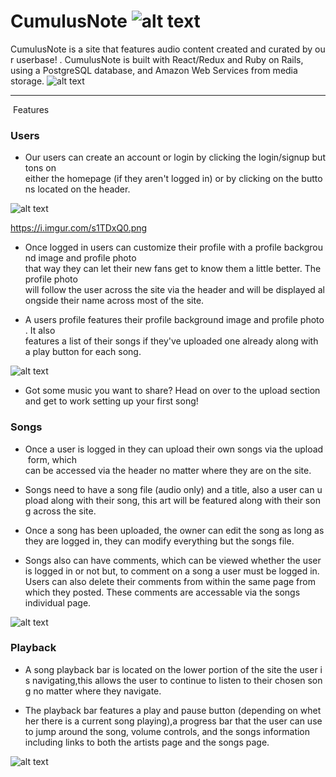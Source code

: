 

# CumulusNote ![alt text](https://cdn2.iconfinder.com/data/icons/minimalism/512/soundcloud.png)

CumulusNote is a site that features audio content created and curated by our userbase! . CumulusNote is built with React/Redux and Ruby on Rails, using a PostgreSQL database, and Amazon Web Services from media storage.
![alt text](https://i.imgur.com/WETz7D0.jpg)

---

 Features

### Users

* Our users can create an account or login by clicking the login/signup buttons on either the homepage (if they aren't logged in) or by clicking on the buttons located on the header.

![alt text](http://g.recordit.co/6ds0NNMiaT.gif)

https://i.imgur.com/s1TDxQ0.png
* Once logged in users can customize their profile with a profile background image and profile photo that way they can let their new fans get to know them a little better. The profile photo  will follow the user across the site via the header and will be displayed alongside their name across most of the site. 

* A users profile features their profile background image and profile photo. It also features a list of their songs if they've uploaded one already along with a play button for each song.

![alt text](https://i.imgur.com/zg6IS87.png)

* Got some music you want to share? Head on over to the upload section and get to work setting up your first song!

### Songs

* Once a user is logged in they can upload their own songs via the upload form, which can be accessed via the header no matter where they are on the site.

* Songs need to have a song file (audio only) and a title, also a user can upload along with their song, this art will be featured along with their song across the site.

* Once a song has been uploaded, the owner can edit the song as long as they are logged in, they can modify everything but the songs file.

* Songs also can have comments, which can be viewed whether the user is logged in or not but, to comment on a song a user must be logged in. Users can also delete their comments from within the same page from which they posted. These comments are accessable via the songs individual page.


![alt text](https://i.imgur.com/q5Tpq5E.png)

### Playback

* A song playback bar is located on the lower portion of the site the user is navigating,this allows the user to continue to listen to their chosen song no matter where they navigate.

* The playback bar features a play and pause button (depending on whether there is a current song playing),a progress bar that the user can use to jump around the song, volume controls, and the songs information including links to both the artists page and the songs page.

![alt text](http://g.recordit.co/alDz66VY6H.gif)